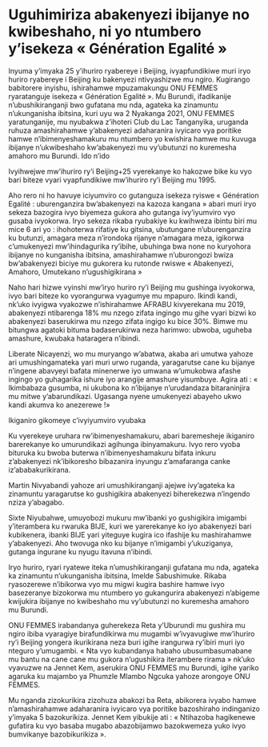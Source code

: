 # Uguhimiriza abakenyezi ibijanye no kwibeshaho, ni yo ntumbero y’isekeza « Génération Egalité »

Inyuma y’imyaka 25 y’ihuriro ryabereye i Beijing, ivyapfundikiwe muri iryo huriro ryabereye i Beijing ku bakenyezi ntivyashizwe mu ngiro. Kugirango babitorere inyishu, ishirahamwe mpuzamakungu ONU FEMMES ryaratanguje isekeza « Génération Egalité ». Mu Burundi, ifadikanije n’ubushikiranganji bwo gufatana mu nda, agateka ka zinamuntu n’ukunganisha ibitsina, kuri uyu wa 2 Nyakanga 2021, ONU FEMMES yaratunganije, mu nyubakwa z’ihoteri Club du Lac Tanganyika, uruganda ruhuza amashirahamwe y’abakenyezi adaharanira ivyicaro vya poritike hamwe n’ibimenyeshamakuru mu ntumbero yo kwishira hamwe mu kuvuga ibijanye n’ukwibeshaho kw’abakenyezi mu vy’ubutunzi no kuremesha amahoro mu Burundi. Ido n’ido

Ivyihwejwe mw’ihuriro ry’i Beijing+25 vyerekanye ko hakozwe bike ku vyo bari biteze vyari vyapfundikiwe mw’ihuriro ry’i Beijing mu 1995.

Aho rero ni ho havuye iciyumviro co gutanguza isekeza ryiswe « Génération Egalité : uburenganzira bw’abakenyezi na kazoza kangana » abari muri iryo sekeza bazogira ivyo biyemeza gukora aho gutanga ivy’iyumviro vyo gusaba ivyokorwa. Iryo sekeza rikaba ryubakiye ku kwihweza ibintu biri mu mice 6 ari yo : ihohoterwa rifatiye ku gitsina, ubutungane n’uburenganzira ku butunzi, amagara meza n’irondoka rijanye n’amagara meza, igikorwa c’umukenyezi mw’ihindagurika ry’ibihe, ubuhinga bwa none no kuryohora ibijanye no kunganisha ibitsina, amashirahamwe n’uburongozi bwiza bw’abakenyezi biciye mu gukorera ku rutonde rwiswe «  Abakenyezi, Amahoro, Umutekano n’ugushigikirana »

Naho hari hizwe vyinshi mw’iryo huriro ry’i Beijing mu gushinga ivyokorwa, ivyo bari biteze ko vyorangurwa vyagumye mu mpapuro. Ikindi kandi, nk’uko ivyigwa vyakozwe n’ishirahamwe AFRABU kivyerekana mu 2019, abakenyezi ntibarenga 18% mu nzego zifata ingingo mu gihe vyari bizwi ko abakenyezi baserukirwa mu nzego zifata ingigo ku bice 30%. Bimwe mu bitungwa agatoki bituma badaserukirwa neza harimwo: ubwoba, uguheba amashure, kwubaka hataragera n’ibindi.

Liberate Nicayenzi, wo mu muryango w’abatwa, akaba ari umutwa yahoze ari umushingamateka yari muri urwo ruganda, yaragarutse cane ku bijanye n’ingene abavyeyi bafata minenerwe iyo umwana w’umukobwa afashe ingingo yo guhagarika ishure iyo arangije amashure yisumbuye. Agira ati : « Ikimbabaza gusumba, ni ukubona ko n’ibijanye n’urudandaza bitaraninjira mu mitwe y’abarundikazi. Ugasanga nyene umukenyezi abayeho ukwo kandi akumva ko anezerewe !»

Ikiganiro gikomeye c’ivyiyumviro vyubaka

Ku vyerekeye uruhara rw’ibimenyeshamakuru, abari baremesheje ikiganiro barerekanye ko umurundikazi agihunga ibinyamakuru. Ivyo rero vyoba bituruka ku bwoba buterwa n’ibimenyeshamakuru bifata inkuru z’abakenyezi nk’ibikoresho bibazanira inyungu z’amafaranga canke iz’ababakurikirana.

Martin Nivyabandi yahoze ari umushikiranganji ajejwe ivy’agateka ka zinamuntu yaragarutse ko gushigikira abakenyezi biherekezwa n’ingendo nziza y’abagabo.

Sixte Niyubahwe, umuyobozi mukuru mw’ibanki yo gushigikira imigambi y’iterambera ku rwaruka BIJE, kuri we yarerekanye ko iyo abakenyezi bari kubikenera, ibanki BIJE yari yiteguye kugira ico ifashije ku mashirahamwe y’abakenyezi. Aho twovuga nko ku bijanye n’imigambi y’ukuziganya, gutanga ingurane ku nyugu itavuna n’ibindi.

Iryo huriro, ryari ryatewe iteka n’umushikiranganji gufatana mu nda, agateka ka zinamuntu n’ukunganisha ibitsina, Imelde Sabushimuke. Rikaba ryasozerewe n’ibikorwa vyo mu migwi kugira bashire hamwe ivyo basezeranye bizokorwa mu ntumbero yo gukangurira abakenyezi n’abigeme kwijukira ibijanye no kwibeshaho mu vy’ubutunzi no kuremesha amahoro mu Burundi.

ONU FEMMES irabandanya guherekeza Reta y’Uburundi mu gushira mu ngiro ibiba vyaragiye birafundikirwa mu mugambi w’ivyavugiwe mw’ihuriro ry’i Beijing yongera ikurikirana neza buri igihe irangurwa ry’ibiri muri iyo nteguro y’umugambi. « Nta vyo kubandanya habaho ubusumbasumabane mu bantu na cane cane mu gukora n’ugushikira iterambere rirama » nk’uko vyavuzwe na Jennet Kem, aserukira ONU FEMMES mu Burundi, igihe yariko agaruka ku majambo ya Phumzle Mlambo Ngcuka yahoze arongoye ONU FEMMES.

Mu nganda zizokurikira zizohuza abakozi ba Reta, abikorera ivyabo hamwe n’amashirahamwe adaharanira ivyicaro vya poritike bazoshiraho indinganizo y’imyaka 5 bazokurikiza. Jennet Kem yibukije ati : « Ntihazoba hagikenewe gufatira ku vyo basaba mugabo abazobijamwo bazokwemeza yuko ivyo bumvikanye bazobikurikiza ».